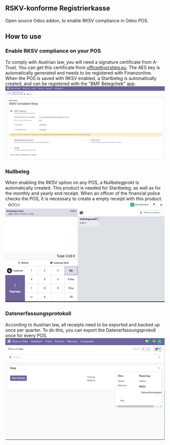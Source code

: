 ## RSKV-konforme Registrierkasse
Open source Odoo addon, to enable RKSV compliance in Odoo POS.

## How to use
### Enable RKSV compliance on your POS
To comply with Austrian law, you will need a signature certificate from A-Trust. You can get this certificate from [office@vorstieg.eu](mailto:office@vorstieg.eu).
The AES key is automatically generated and needs to be registered with Finanzonline.
When the POS is saved with RKSV enabled, a Startbeleg is automatically created, and can be registered with the "BMF Belegchek" app.
![screenshot RKSV settings](./pos_registrierkasse/static/description/rskv_1.png)

### Nullbeleg
When enabling the RKSV option on any POS, a Nullbelegprokt is automatically created. This product is needed for Startbeleg, as well as for the monthly and yearly end receipt.
When an officer of the financial police checks the POS, it is necessary to create a empty receipt with this product.
![screenshot with Nullbeleg](./pos_registrierkasse/static/description/rskv_2.png)

### Datenerfassungsprotokoll
According to Austrian law, all receipts need to be exported and backed up once per quarter. To do this, you can export the Datenerfassungsprokoll once for every POS.
![screenshot with Datenerfassungsprotokoll](./pos_registrierkasse/static/description/rskv_3.png)
